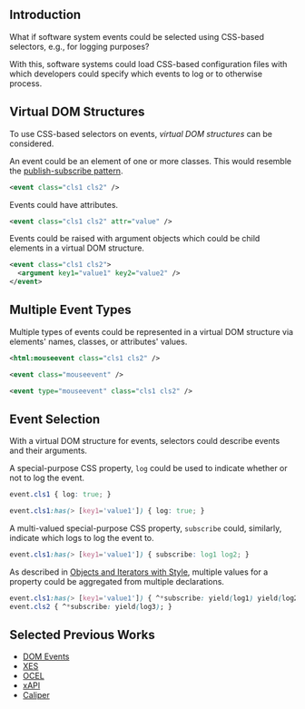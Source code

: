 ## Introduction

What if software system events could be selected using CSS-based selectors, e.g., for logging purposes?

With this, software systems could load CSS-based configuration files with which developers could specify which events to log or to otherwise process.

## Virtual DOM Structures

To use CSS-based selectors on events, _virtual DOM structures_ can be considered.

An event could be an element of one or more classes. This would resemble the [publish-subscribe pattern](https://en.wikipedia.org/wiki/Publish%E2%80%93subscribe_pattern).

```xml
<event class="cls1 cls2" />
```

Events could have attributes.

```xml
<event class="cls1 cls2" attr="value" />
```

Events could be raised with argument objects which could be child elements in a virtual DOM structure.

```xml
<event class="cls1 cls2">
  <argument key1="value1" key2="value2" />
</event>
```

## Multiple Event Types

Multiple types of events could be represented in a virtual DOM structure via elements' names, classes, or attributes' values.

```xml
<html:mouseevent class="cls1 cls2" />
```

```xml
<event class="mouseevent" />
```

```xml
<event type="mouseevent" class="cls1 cls2" />
```

## Event Selection

With a virtual DOM structure for events, selectors could describe events and their arguments.

A special-purpose CSS property, `log` could be used to indicate whether or not to log the event.

```css
event.cls1 { log: true; }
```

```css
event.cls1:has(> [key1='value1']) { log: true; }
```

A multi-valued special-purpose CSS property, `subscribe` could, similarly, indicate which logs to log the event to.

```css
event.cls1:has(> [key1='value1']) { subscribe: log1 log2; }
```

As described in [Objects and Iterators with Style](/Notes/Objects%20and%20Iteration%20with%20Style.md), multiple values for a property could be aggregated from multiple declarations.

```css
event.cls1:has(> [key1='value1']) { ^*subscribe: yield(log1) yield(log2); }
event.cls2 { ^*subscribe: yield(log3); }
```

## Selected Previous Works
* [DOM Events](https://dom.spec.whatwg.org/#events)
* [XES](https://xes-standard.org/)
* [OCEL](https://www.ocel-standard.org/)
* [xAPI](https://xapi.com/)
* [Caliper](https://www.imsglobal.org/activity/caliper)
